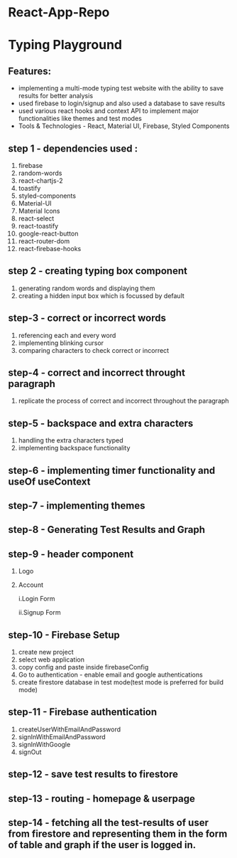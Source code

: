 # React-App-Repo

# Typing Playground
## Features:
- implementing a multi-mode typing test website with the ability to save results for better analysis
- used firebase to login/signup and also used a database to save results
- used various react hooks and context API to implement major functionalities like themes and test modes
- Tools & Technologies - React, Material UI, Firebase, Styled Components
  
## step 1 - dependencies used :
1. firebase
2. random-words
3. react-chartjs-2
4. toastify
5. styled-components
6. Material-UI
7. Material Icons
8. react-select
9. react-toastify
10. google-react-button
11. react-router-dom
12. react-firebase-hooks

## step 2 - creating typing box component
1. generating random words and displaying them
2. creating a hidden input box which is focussed by default

## step-3 - correct or incorrect words
1. referencing each and every word
2. implementing blinking cursor
3. comparing characters to check correct or incorrect
   
## step-4 - correct and incorrect throught paragraph
1. replicate the process of correct and incorrect throughout the paragraph
   
## step-5 - backspace and extra characters
1. handling the extra characters typed
2. implementing backspace functionality
   
## step-6 - implementing timer functionality and useOf useContext

## step-7 - implementing themes

## step-8 - Generating Test Results and Graph

## step-9 - header component
1. Logo
2. Account
   
   i.Login Form
   
   ii.Signup Form
   
## step-10 - Firebase Setup
1. create new project
2. select web application
3. copy config and paste inside firebaseConfig
4. Go to authentication - enable email and google authentications
5. create firestore database in test mode(test mode is preferred for build mode)
   
## step-11 - Firebase authentication
1. createUserWithEmailAndPassword
2. signInWithEmailAndPassword
3. signInWithGoogle
4. signOut
   
## step-12 - save test results to firestore

## step-13 - routing - homepage & userpage

## step-14 - fetching all the test-results of user from firestore and representing them in the form of table and graph if the user is logged in.
